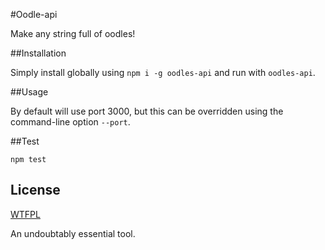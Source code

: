 #Oodle-api

Make any string full of oodles!

##Installation

Simply install globally using `npm i -g oodles-api` and run with `oodles-api`.

##Usage

By default will use port 3000, but this can be overridden using the command-line option `--port`.

##Test

```shell
npm test
```

## License

[WTFPL](http://www.wtfpl.net/txt/copying/)

An undoubtably essential tool.